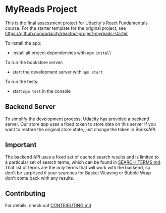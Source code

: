 # MyReads Project

This is the final assessment project for Udacity's React Fundamentals course.
For the starter template for the original project, see https://github.com/udacity/reactnd-project-myreads-starter 

To install the app:
* install all project dependencies with `npm install`

To run the bookstore server:
* start the development server with `npm start`

To run the tests:
* start `npm test` in the console

## Backend Server

To simplify the development process, Udacity has provided a backend server. Our store app uses a fixed token to store data on this server
If you want to restore the original store state, just change the token in BooksAPI.

## Important
The backend API uses a fixed set of cached search results and is limited to a particular set of search terms, which can be found in [SEARCH_TERMS.md](SEARCH_TERMS.md). That list of terms are the _only_ terms that will work with the backend, so don't be surprised if your searches for Basket Weaving or Bubble Wrap don't come back with any results.

## Contributing

For details, check out [CONTRIBUTING.md](CONTRIBUTING.md).
